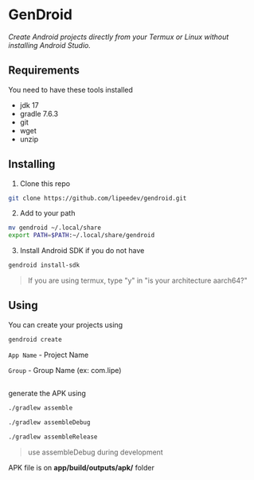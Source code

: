 # GenDroid
_Create Android projects directly from your Termux or Linux without installing Android Studio._

## Requirements 
You need to have these tools installed 
- jdk 17
- gradle 7.6.3
- git
- wget
- unzip

##

## Installing 
1. Clone this repo
```sh
git clone https://github.com/lipeedev/gendroid.git
```

2. Add to your path
```sh
mv gendroid ~/.local/share
export PATH=$PATH:~/.local/share/gendroid
```

3. Install Android SDK if you do not have
```sh
gendroid install-sdk
```

> If you are using termux, type "y" in "is your architecture aarch64?"


##

## Using 

You can create your projects using 
```sh
gendroid create
```

`App Name` - Project Name 


`Group` - Group Name (ex: com.lipe)

##

generate the APK using
```sh
./gradlew assemble

./gradlew assembleDebug

./gradlew assembleRelease
```

> use assembleDebug during development

APK file is on **app/build/outputs/apk/** folder
